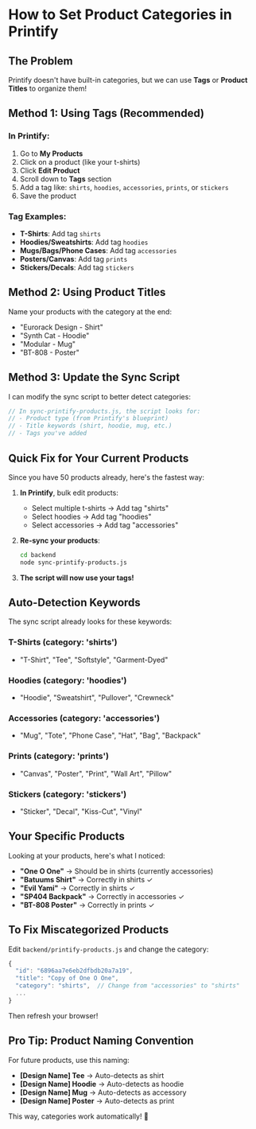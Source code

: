 # How to Set Product Categories in Printify

## The Problem
Printify doesn't have built-in categories, but we can use **Tags** or **Product Titles** to organize them!

## Method 1: Using Tags (Recommended)

### In Printify:
1. Go to **My Products**
2. Click on a product (like your t-shirts)
3. Click **Edit Product**
4. Scroll down to **Tags** section
5. Add a tag like: `shirts`, `hoodies`, `accessories`, `prints`, or `stickers`
6. Save the product

### Tag Examples:
- **T-Shirts**: Add tag `shirts`
- **Hoodies/Sweatshirts**: Add tag `hoodies`
- **Mugs/Bags/Phone Cases**: Add tag `accessories`
- **Posters/Canvas**: Add tag `prints`
- **Stickers/Decals**: Add tag `stickers`

## Method 2: Using Product Titles

Name your products with the category at the end:
- "Eurorack Design - Shirt"
- "Synth Cat - Hoodie"
- "Modular - Mug"
- "BT-808 - Poster"

## Method 3: Update the Sync Script

I can modify the sync script to better detect categories:

```javascript
// In sync-printify-products.js, the script looks for:
// - Product type (from Printify's blueprint)
// - Title keywords (shirt, hoodie, mug, etc.)
// - Tags you've added
```

## Quick Fix for Your Current Products

Since you have 50 products already, here's the fastest way:

1. **In Printify**, bulk edit products:
   - Select multiple t-shirts → Add tag "shirts"
   - Select hoodies → Add tag "hoodies"
   - Select accessories → Add tag "accessories"

2. **Re-sync your products**:
   ```bash
   cd backend
   node sync-printify-products.js
   ```

3. **The script will now use your tags!**

## Auto-Detection Keywords

The sync script already looks for these keywords:

### T-Shirts (category: 'shirts')
- "T-Shirt", "Tee", "Softstyle", "Garment-Dyed"

### Hoodies (category: 'hoodies')
- "Hoodie", "Sweatshirt", "Pullover", "Crewneck"

### Accessories (category: 'accessories')
- "Mug", "Tote", "Phone Case", "Hat", "Bag", "Backpack"

### Prints (category: 'prints')
- "Canvas", "Poster", "Print", "Wall Art", "Pillow"

### Stickers (category: 'stickers')
- "Sticker", "Decal", "Kiss-Cut", "Vinyl"

## Your Specific Products

Looking at your products, here's what I noticed:
- **"One O One"** → Should be in shirts (currently accessories)
- **"Batuums Shirt"** → Correctly in shirts ✓
- **"Evil Yami"** → Correctly in shirts ✓
- **"SP404 Backpack"** → Correctly in accessories ✓
- **"BT-808 Poster"** → Correctly in prints ✓

## To Fix Miscategorized Products

Edit `backend/printify-products.js` and change the category:
```javascript
{
  "id": "6896aa7e6eb2dfbdb20a7a19",
  "title": "Copy of One O One",
  "category": "shirts",  // Change from "accessories" to "shirts"
  ...
}
```

Then refresh your browser!

## Pro Tip: Product Naming Convention

For future products, use this naming:
- **[Design Name] Tee** → Auto-detects as shirt
- **[Design Name] Hoodie** → Auto-detects as hoodie
- **[Design Name] Mug** → Auto-detects as accessory
- **[Design Name] Poster** → Auto-detects as print

This way, categories work automatically! 🎯